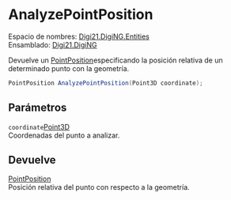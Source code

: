 # AnalyzePointPosition

Espacio de nombres: [Digi21.DigiNG.Entities](/digi3d-net/programacion/.net/referencia/digi21.diging/digi21.diging.entities/)   
Ensamblado: [Digi21.DigiNG](/digi3d-net/programacion/.net/referencia/digi21.diging.plugin/digi21.diging/)​‌

Devuelve un [PointPosition](../../../enumeraciones/pointposition.md)especificando la posición relativa de un determinado punto con la geometría.

```csharp
PointPosition AnalyzePointPosition(Point3D coordinate);‌
```

## Parámetros

`coordinate`[Point3D](/digi3d-net/programacion/.net/referencia/digi21.diging/digi21.math/clases/point3d.md)  
Coordenadas del punto a analizar.

## Devuelve

[PointPosition](/digi3d-net/programacion/.net/referencia/digi21.diging/digi21.diging.entities/enumeraciones/pointposition.md)  
Posición relativa del punto con respecto a la geometría.




